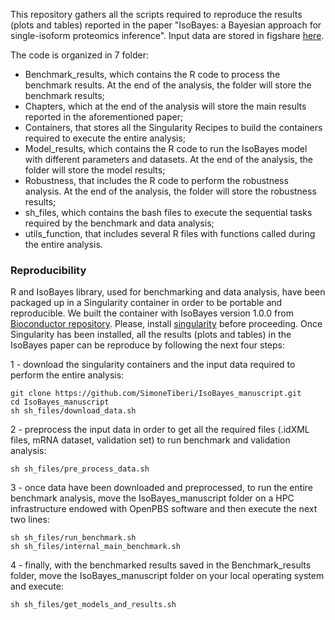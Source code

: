 This repository gathers all the scripts required to reproduce the results (plots and tables) reported in the paper "IsoBayes: a Bayesian approach for single-isoform proteomics inference".
Input data are stored in figshare [here](https://figshare.com/account/home#/projects/183988).

The code is organized in 7 folder:

- Benchmark_results, which contains the R code to process the benchmark results. At the end of the analysis, the folder will store the benchmark results;
- Chapters, which at the end of the analysis will store the main results reported in the aforementioned paper;
- Containers, that stores all the Singularity Recipes to build the containers required to execute the entire analysis;
- Model_results, which contains the R code to run the IsoBayes model with different parameters and datasets. At the end of the analysis, the folder will store the model results;
- Robustness, that includes the R code to perform the robustness analysis. At the end of the analysis, the folder will store the robustness results;
- sh_files, which contains the bash files to execute the sequential tasks required by the benchmark and data analysis;
- utils_function, that includes several R files with functions called during the entire analysis.


### Reproducibility
R and IsoBayes library, used for benchmarking and data analysis, have been packaged up in a Singularity container in order to be portable and reproducible. We built the container with IsoBayes version 1.0.0 from [Bioconductor repository](doi:10.18129/B9.bioc.IsoBayes).
Please, install [singularity](https://docs.sylabs.io/guides/3.5/user-guide/quick_start.html#quick-installation-steps) before proceeding.
Once Singularity has been installed, all the results (plots and tables) in the IsoBayes paper can be reproduce by following the next four steps:

1 - download the singularity containers and the input data required to perform the entire analysis:
```shell
git clone https://github.com/SimoneTiberi/IsoBayes_manuscript.git
cd IsoBayes_manuscript
sh sh_files/download_data.sh
```
2 - preprocess the input data in order to get all the required files (.idXML files, mRNA dataset, validation set) to run benchmark and validation analysis:
```shell
sh sh_files/pre_process_data.sh
```
3 - once data have been downloaded and preprocessed, to run the entire benchmark analysis, move the IsoBayes\_manuscript folder on a HPC infrastructure endowed with OpenPBS software and then execute the next two lines:
```shell
sh sh_files/run_benchmark.sh
sh sh_files/internal_main_benchmark.sh
```
4 - finally, with the benchmarked results saved in the Benchmark\_results folder, move the IsoBayes\_manuscript folder on your local operating system and execute:
```shell
sh sh_files/get_models_and_results.sh
```


